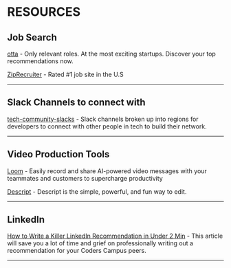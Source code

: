# RESOURCES

## Job Search
[otta](https://otta.com/) - Only relevant roles. At the most exciting startups. Discover your top recommendations now.

[ZipRecruiter](https://www.ziprecruiter.com/) - Rated #1 job site in the U.S

---



## Slack Channels to connect with
[tech-community-slacks](https://github.com/thisdot/tech-community-slacks#list-of-slack-channels-for-local-communities-by-region) - Slack channels broken up into regions for developers to connect with other people in tech to build their network.

---

[//]: # (## Trevors Books)

[//]: # ( - Jab, Jab, Jab, Right Hook by Gary Vaynerchuk)

[//]: # ()
[//]: # (---)


## Video Production Tools
[Loom](https://www.loom.com/) - Easily record and share AI-powered video messages with your teammates and customers to supercharge productivity

[Descript](https://www.descript.com/) - Descript is the simple, powerful, and fun way to edit.

---
## LinkedIn

[How to Write a Killer LinkedIn Recommendation in Under 2 Min](https://www.linkedin.com/pulse/how-write-killer-linkedin-recommendation-under-2-min-ryan-delon/) - This article will save you a lot of time and grief on professionally writing out a recommendation for your Coders Campus peers.

---